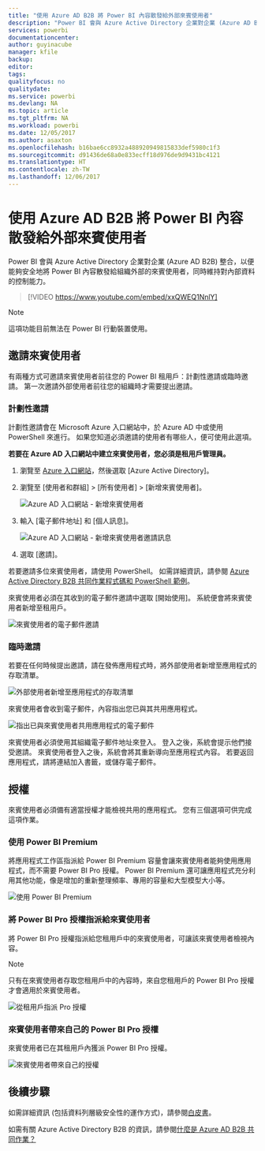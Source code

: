```yaml
---
title: "使用 Azure AD B2B 將 Power BI 內容散發給外部來賓使用者"
description: "Power BI 會與 Azure Active Directory 企業對企業 (Azure AD B2B) 整合，以便能夠安全地將 Power BI 內容散發給組織外部的來賓使用者。"
services: powerbi
documentationcenter: 
author: guyinacube
manager: kfile
backup: 
editor: 
tags: 
qualityfocus: no
qualitydate: 
ms.service: powerbi
ms.devlang: NA
ms.topic: article
ms.tgt_pltfrm: NA
ms.workload: powerbi
ms.date: 12/05/2017
ms.author: asaxton
ms.openlocfilehash: b16bae6cc8932a488920949815833def5980c1f3
ms.sourcegitcommit: d91436de68a0e833ecff18d976de9d9431bc4121
ms.translationtype: HT
ms.contentlocale: zh-TW
ms.lasthandoff: 12/06/2017
---
```

# <a name="distribute-power-bi-content-to-external-guest-users-with-azure-ad-b2b"></a>使用 Azure AD B2B 將 Power BI 內容散發給外部來賓使用者

Power BI 會與 Azure Active Directory 企業對企業 (Azure AD B2B) 整合，以便能夠安全地將 Power BI 內容散發給組織外部的來賓使用者，同時維持對內部資料的控制能力。

> [!VIDEO https://www.youtube.com/embed/xxQWEQ1NnlY]

> [!NOTE]
> 這項功能目前無法在 Power BI 行動裝置使用。 
> 
> 


## <a name="invite-guest-users"></a>邀請來賓使用者

有兩種方式可邀請來賓使用者前往您的 Power BI 租用戶：計劃性邀請或臨時邀請。 第一次邀請外部使用者前往您的組織時才需要提出邀請。

### <a name="planned-invites"></a>計劃性邀請

計劃性邀請會在 Microsoft Azure 入口網站中，於 Azure AD 中或使用 PowerShell 來進行。 如果您知道必須邀請的使用者有哪些人，便可使用此選項。 

**若要在 Azure AD 入口網站中建立來賓使用者，您必須是租用戶管理員。**

1. 瀏覽至 [Azure 入口網站](https://portal.azure.com)，然後選取 [Azure Active Directory]。

2. 瀏覽至 [使用者和群組] > [所有使用者] > [新增來賓使用者]。

    ![Azure AD 入口網站 - 新增來賓使用者](media/service-admin-azure-ad-b2b/azuread-portal-new-guest-user.png)

3. 輸入 [電子郵件地址] 和 [個人訊息]。

    ![Azure AD 入口網站 - 新增來賓使用者邀請訊息](media/service-admin-azure-ad-b2b/azuread-portal-invite-message.png)

4. 選取 [邀請]。

若要邀請多位來賓使用者，請使用 PowerShell。 如需詳細資訊，請參閱 [Azure Active Directory B2B 共同作業程式碼和 PowerShell 範例](https://docs.microsoft.com/azure/active-directory/active-directory-b2b-code-samples)。

來賓使用者必須在其收到的電子郵件邀請中選取 [開始使用]。 系統便會將來賓使用者新增至租用戶。

![來賓使用者的電子郵件邀請](media/service-admin-azure-ad-b2b/guest-user-invite-email.png)

### <a name="ad-hoc-invites"></a>臨時邀請

若要在任何時候提出邀請，請在發佈應用程式時，將外部使用者新增至應用程式的存取清單。

![外部使用者新增至應用程式的存取清單](media/service-admin-azure-ad-b2b/power-bi-app-access.png)

來賓使用者會收到電子郵件，內容指出您已與其共用應用程式。

![指出已與來賓使用者共用應用程式的電子郵件](media/service-admin-azure-ad-b2b/guest-user-invite-email2.png)

來賓使用者必須使用其組織電子郵件地址來登入。 登入之後，系統會提示他們接受邀請。 來賓使用者登入之後，系統會將其重新導向至應用程式內容。 若要返回應用程式，請將連結加入書籤，或儲存電子郵件。

## <a name="licensing"></a>授權

來賓使用者必須備有適當授權才能檢視共用的應用程式。 您有三個選項可供完成這項作業。

### <a name="use-power-bi-premium"></a>使用 Power BI Premium

將應用程式工作區指派給 Power BI Premium 容量會讓來賓使用者能夠使用應用程式，而不需要 Power BI Pro 授權。 Power BI Premium 還可讓應用程式充分利用其他功能，像是增加的重新整理頻率、專用的容量和大型模型大小等。

![使用 Power BI Premium](media/service-admin-azure-ad-b2b/license-approach1.png)

### <a name="assign-power-bi-pro-license-to-guest-user"></a>將 Power BI Pro 授權指派給來賓使用者

將 Power BI Pro 授權指派給您租用戶中的來賓使用者，可讓該來賓使用者檢視內容。

> [!NOTE]
> 只有在來賓使用者存取您租用戶中的內容時，來自您租用戶的 Power BI Pro 授權才會適用於來賓使用者。

![從租用戶指派 Pro 授權](media/service-admin-azure-ad-b2b/license-approach2.png)

### <a name="guest-user-brings-their-own-power-bi-pro-license"></a>來賓使用者帶來自己的 Power BI Pro 授權

來賓使用者已在其租用戶內獲派 Power BI Pro 授權。

![來賓使用者帶來自己的授權](media/service-admin-azure-ad-b2b/license-approach3.png)

## <a name="next-steps"></a>後續步驟

如需詳細資訊 (包括資料列層級安全性的運作方式)，請參閱[白皮書](https://aka.ms/powerbi-b2b-whitepaper)。

如需有關 Azure Active Directory B2B 的資訊，請參閱[什麼是 Azure AD B2B 共同作業？](https://docs.microsoft.com/azure/active-directory/active-directory-b2b-what-is-azure-ad-b2b)